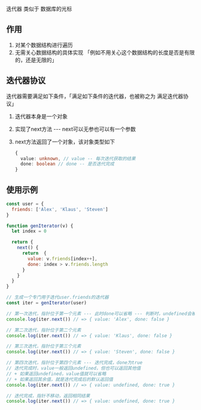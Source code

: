 迭代器 类似于 数据库的光标 



## 作用

1. 对某个数据结构进行遍历
2. 无需关心数据结构的具体实现 「例如不用关心这个数据结构的长度是否是有限的，还是无限的」



## 迭代器协议

迭代器需要满足如下条件，「满足如下条件的迭代器，也被称之为 满足迭代器协议」

1. 迭代器本身是一个对象

2. 实现了next方法 --- next可以无参也可以有一个参数

3. next方法返回了一个对象，该对象类型如下

   ```ts
   {
     value: unknown, // value -- 每次迭代获取的结果
     done: boolean // done -- 是否迭代完成
   }
   ```

   

## 使用示例

```js
const user = {
  friends: ['Alex', 'Klaus', 'Steven']
}

function genIterator(v) {
  let index = 0

  return {
    next() {
      return  {
        value: v.friends[index++],
        done: index > v.friends.length
      }
    }
  }
}

// 生成一个专门用于迭代user.friends的迭代器
const iter = genIterator(user)

// 第一次迭代，指针位于第一个元素 --- 此时done可以省略 --- 判断时，undefined会被自动转换为false
console.log(iter.next()) // => { value: 'Alex', done: false }

// 第二次迭代，指针位于第二个元素
console.log(iter.next()) // => { value: 'Klaus', done: false }

// 第三次迭代，指针位于第三个元素
console.log(iter.next()) // => { value: 'Steven', done: false }

// 第四次迭代，指针位于第四个元素 --- 迭代完成，done为true
// 迭代完成时，value一般返回undefined，但也可以返回其他值
// + 如果返回undefined，value值就可以省略
// + 如果返回其余值，就是迭代完成后的默认返回值
console.log(iter.next()) // => { value: undefined, done: true }

// 迭代完成，指针不移动，返回相同结果
console.log(iter.next()) // => { value: undefined, done: true }
```


